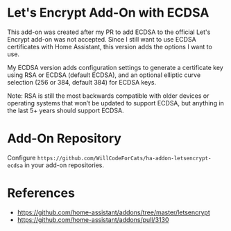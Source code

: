 # Let's Encrypt Add-On with ECDSA

This add-on was created after my PR to add ECDSA to the official Let's Encrypt add-on was not accepted. Since I still want to use ECDSA certificates with Home Assistant, this version adds the options I want to use.

My ECDSA version adds configuration settings to generate a certificate key using RSA or ECDSA (default ECDSA), and an optional elliptic curve selection (256 or 384, default 384) for ECDSA keys.

Note: RSA is still the most backwards compatible with older devices or operating systems that won’t be updated to support ECDSA, but anything in the last 5+ years should support ECDSA.

# Add-On Repository

Configure `https://github.com/WillCodeForCats/ha-addon-letsencrypt-ecdsa` in your add-on repositories.

# References
* https://github.com/home-assistant/addons/tree/master/letsencrypt
* https://github.com/home-assistant/addons/pull/3130
